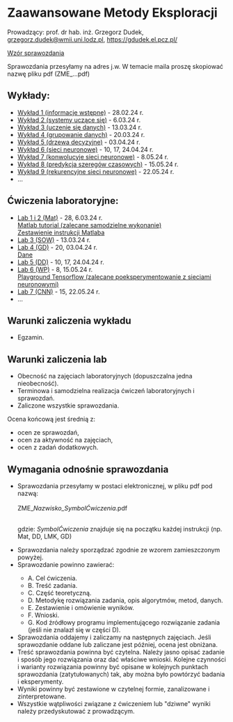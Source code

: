 # Zaawansowane Metody Eksploracji

Prowadzący: prof. dr hab. inż. Grzegorz Dudek, grzegorz.dudek@wmii.uni.lodz.pl, https://gdudek.el.pcz.pl/


<a href="https://github.com/GMDudek/ZME/blob/main/wzor_spr_UŁ.docx">Wzór sprawozdania</a>

Sprawozdania przesyłamy na adres j.w. W temacie maila proszę skopiować nazwę pliku pdf (ZME_...pdf)

## Wykłady:

  <ul>
    <li><a href="https://github.com/GMDudek/ZME/blob/main/ZME_wykład1_IW.pdf">Wykład 1 (informacje wstępne)</a> - 28.02.24 r.
    <li><a href="https://github.com/GMDudek/ZME/blob/main/ZME_wykład2_SUS.pdf">Wykład 2 (systemy uczące się)</a> - 6.03.24 r.
    <li><a href="https://github.com/GMDudek/ZME/blob/main/ZME_wykład3_UD.pdf">Wykład 3 (uczenie się danych)</a> - 13.03.24 r.
    <li><a href="https://github.com/GMDudek/ZME/blob/main/ZME_wykład4_GD.pdf">Wykład 4 (grupowanie danych)</a> - 20.03.24 r.
    <li><a href="https://github.com/GMDudek/ZME/blob/main/ZME_wykład5_DD.pdf">Wykład 5 (drzewa decyzyjne)</a> - 03.04.24 r.
    <li><a href="https://github.com/GMDudek/ZME/blob/main/ZME_wykład6_SN.pdf">Wykład 6 (sieci neuronowe)</a> - 10, 17, 24.04.24 r.
    <li><a href="https://github.com/GMDudek/ZME/blob/main/ZME_wykład7_CNN.pdf">Wykład 7 (konwolucyje sieci neuronowe)</a> - 8.05.24 r.
    <li><a href="https://github.com/GMDudek/ZME/blob/main/ZME_wykład8_PSC.pdf">Wykład 8 (predykcja szeregów czasowych)</a> - 15.05.24 r.
    <li><a href="https://github.com/GMDudek/ZME/blob/main/ZME_wykład9_RNN.pdf">Wykład 9 (rekurencyjne sieci neuronowe)</a> - 22.05.24 r.
    <li>...</li>
 </ul>

## Ćwiczenia laboratoryjne:
  <ul>
    <li><a href="https://github.com/GMDudek/ZME/blob/main/Lab_Mat.pdf">Lab 1 i 2 (Mat)</a> - 28, 6.03.24 r.
      <br><a href="https://matlabacademy.mathworks.com/details/matlab-onramp/gettingstarted">Matlab tutorial (zalecane samodzielne wykonanie)</a></br>
      <a href="https://www.mathworks.com/content/dam/mathworks/fact-sheet/matlab-basic-functions-reference.pdf">Zestawienie instrukcji Matlaba</a>
    <li><a href="https://github.com/GMDudek/ZME/blob/main/Lab_SOW.pdf">Lab 3 (SOW)</a> - 13.03.24 r.
    <li><a href="https://github.com/GMDudek/ZME/blob/main/Lab_GD.pdf">Lab 4 (GD)</a> - 20, 03.04.24 r.
      <br><a href="https://github.com/GMDudek/ZME/blob/main/GD_dane_genetyczne.csv">Dane</a></br>
    <li><a href="https://github.com/GMDudek/ZME/blob/main/Lab_DD.pdf">Lab 5 (DD)</a> - 10, 17, 24.04.24 r.
    <li><a href="https://github.com/GMDudek/ZME/blob/main/Lab_WP.pdf">Lab 6 (WP)</a> - 8, 15.05.24 r.
      <br><a href="https://playground.tensorflow.org/">Playground Tensorflow (zalecane poeksperymentowanie z sieciami neuronowymi)</a></br>
    <li><a href="https://github.com/GMDudek/ZME/blob/main/Lab_CNN.pdf">Lab 7 (CNN)</a> - 15, 22.05.24 r.
    <li>...</li>
 </ul>

## Warunki zaliczenia wykładu
<ul>
<li>Egzamin.</li>
</ul>
 
## Warunki zaliczenia lab
<ul>
<li>Obecność na zajęciach laboratoryjnych (dopuszczalna jedna nieobecność).</li>
<li>Terminowa i samodzielna realizacja ćwiczeń laboratoryjnych i sprawozdań.</li>
<li>Zaliczone wszystkie sprawozdania.</li>
</ul>
<p>Ocena końcową jest średnią z: </p>
<ul>
<li>ocen ze sprawozdań,</li>
<li>ocen za aktywność na zajęciach,</li>
<li>ocen z zadań dodatkowych.</li>
</ul>

## Wymagania odnośnie sprawozdania
<ul>
<li>Sprawozdania przesyłamy w postaci elektronicznej, w pliku pdf pod nazwą:</li>
<br />ZME_<em>Nazwisko_SymbolĆwiczenia</em>.pdf
  
<br />gdzie: <em>SymbolĆwiczenia</em> znajduje się na początku każdej instrukcji (np. Mat, DD, LMK, GD)

<li>Sprawozdania należy sporządzać zgodnie ze wzorem zamieszczonym powyżej. </li>
<li>Sprawozdanie powinno zawierać:</li>
<ul>
<li>A. Cel ćwiczenia.</li>
<li>B. Treść zadania.</li>
<li>C. Część teoretyczną.</li>
<li>D. Metodykę rozwiązania zadania, opis algorytmów, metod, danych.</li>
<li>E. Zestawienie i omówienie wyników.</li>
<li>F. Wnioski.</li>
<li>G. Kod źródłowy programu implementującego rozwiązanie zadania (jeśli nie znalazł się w części D).</li>
</ul>

<li>Sprawozdania oddajemy i zaliczamy na następnych zajęciach. Jeśli sprawozdanie oddane lub zaliczane jest później, ocena jest obniżana.</li>
<li>Treść sprawozdania powinna być czytelna. Należy jasno opisać zadanie i sposób jego rozwiązania oraz dać właściwe wnioski. Kolejne czynności i warianty rozwiązania powinny być opisane w kolejnych punktach sprawozdania (zatytułowanych) tak, aby można było powtórzyć badania i eksperymenty.</li>
<li>Wyniki powinny być zestawione w czytelnej formie, zanalizowane i zinterpretowane.</li>
<li>Wszystkie wątpliwości związane z ćwiczeniem lub "dziwne" wyniki należy przedyskutować z prowadzącym.</li>
</ul>
